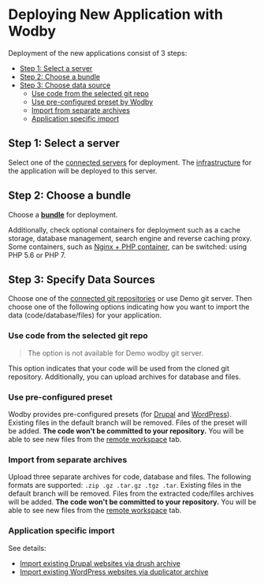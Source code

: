 # Deploying New Application with Wodby

Deployment of the new applications consist of 3 steps:

* [Step 1: Select a server](#step-1-select-a-server)
* [Step 2: Choose a bundle](#step-2-choose-a-bundle)
* [Step 3: Choose data source](#step-3-choose-data-source)
    * [Use code from the selected git repo](#use-code-from-the-selected-git-repo)
    * [Use pre-configured preset by Wodby](#use-pre-configured-preset)
    * [Import from separate archives](#import-from-separate-archives)
    * [Application specific import](#application-specific-import)

## Step 1: Select a server

Select one of the [connected servers](../servers/README.md) for deployment. The [infrastructure](../infrastructure/README.md) for the application will be deployed to this server.
 
## Step 2: Choose a bundle

Choose a [**bundle**](../infrastructure/bundles/README.md) for deployment. 

Additionally, check optional containers for deployment such as a cache storage, database management, search engine and reverse caching proxy. Some containers, such as [Nginx + PHP container](../infrastructure/containers/nginx-php/README.md), can be switched: using PHP 5.6 or PHP 7.
 
## Step 3: Specify Data Sources

Choose one of the [connected git repositories](../git/README.md) or use Demo git server. Then choose one of the following options indicating how you want to import the data (code/database/files) for your application. 

### Use code from the selected git repo

> The option is not available for Demo wodby git server. 

This option indicates that your code will be used from the cloned git repository. Additionally, you can upload archives for database and files.

### Use pre-configured preset

Wodby provides pre-configured presets (for [Drupal](drupal/preset.md) and [WordPress](wordpress/preset.md)). Existing files in the default branch will be removed. Files of the preset will be added. **The code won't be committed to your repository.** You will be able to see new files from the [remote workspace](remote-workspace/README.md) tab.

### Import from separate archives

Upload three separate archives for code, database and files. The following formats are supported: `.zip .gz .tar.gz .tgz .tar`. Existing files in the default branch will be removed. Files from the extracted code/files archives will be added. **The code won't be committed to your repository.** You will be able to see new files from the [remote workspace](remote-workspace/README.md) tab. 

### Application specific import

See details: 
* <a href="drupal/import.html#via-drush-archive">Import existing Drupal websites via drush archive</a> 
* <a href="wordpress/import.html#via-duplicator-archive">Import existing WordPress websites via duplicator archive</a> 
